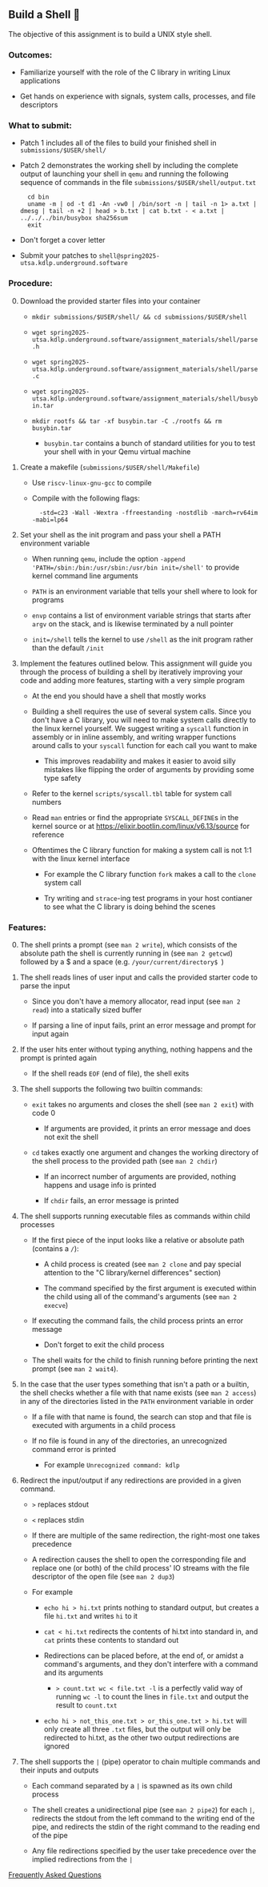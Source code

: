 ## Build a Shell 🐚

The objective of this assignment is to build a UNIX style shell.

### Outcomes:

* Familiarize yourself with the role of the C library in writing Linux applications

* Get hands on experience with signals, system calls, processes, and file descriptors

### What to submit:

* Patch 1 includes all of the files to build your finished shell in `submissions/$USER/shell/`

* Patch 2 demonstrates the working shell by including the complete output of launching your shell in `qemu` and running the following sequence of commands in the file `submissions/$USER/shell/output.txt`

        cd bin
        uname -m | od -t d1 -An -vw0 | /bin/sort -n | tail -n 1> a.txt | dmesg | tail -n +2 | head > b.txt | cat b.txt - < a.txt | ../../../bin/busybox sha256sum
        exit

* Don't forget a cover letter

* Submit your patches to `shell@spring2025-utsa.kdlp.underground.software`

### Procedure:

0. Download the provided starter files into your container

    * `mkdir submissions/$USER/shell/ && cd submissions/$USER/shell`

    * `wget spring2025-utsa.kdlp.underground.software/assignment_materials/shell/parse.h`

    * `wget spring2025-utsa.kdlp.underground.software/assignment_materials/shell/parse.c`

    * `wget spring2025-utsa.kdlp.underground.software/assignment_materials/shell/busybin.tar`

    * `mkdir rootfs && tar -xf busybin.tar -C ./rootfs && rm busybin.tar`

        * `busybin.tar` contains a bunch of standard utilities for you to test your shell with in your Qemu virtual machine

0. Create a makefile (`submissions/$USER/shell/Makefile`)

    * Use `riscv-linux-gnu-gcc` to compile

    * Compile with the following flags:

            -std=c23 -Wall -Wextra -ffreestanding -nostdlib -march=rv64im -mabi=lp64

0. Set your shell as the init program and pass your shell a PATH environment variable

    * When running `qemu`, include the option `-append 'PATH=/sbin:/bin:/usr/sbin:/usr/bin init=/shell'` to provide kernel command line arguments

    * `PATH` is an environment variable that tells your shell where to look for programs

    * `envp` contains a list of environment variable strings that starts after `argv` on the stack, and is likewise terminated by a null pointer

    * `init=/shell` tells the kernel to use `/shell` as the init program rather than the default `/init`

0. Implement the features outlined below. This assignment will guide you through the process of building a shell by iteratively improving
your code and adding more features, starting with a very simple program

    * At the end you should have a shell that mostly works

    * Building a shell requires the use of several system calls. Since you don't have a C library, you will need to make system calls
    directly to the linux kernel yourself. We suggest writing a `syscall` function in assembly or in inline assembly, and writing wrapper
    functions around calls to your `syscall` function for each call you want to make

        * This improves readability and makes it easier to avoid silly mistakes like flipping the order of arguments by providing some type safety

    * Refer to the kernel `scripts/syscall.tbl` table for system call numbers

    * Read `man` entries or find the appropriate `SYSCALL_DEFINE`s in the kernel source or at https://elixir.bootlin.com/linux/v6.13/source
    for reference

    * Oftentimes the C library function for making a system call is not 1:1 with the linux kernel interface

        * For example the C library function `fork` makes a call to the `clone` system call

        * Try writing and `strace`-ing test programs in your host contianer to see what the C library is doing behind the scenes

### Features:

0. The shell prints a prompt (see `man 2 write`), which consists of the absolute path the shell is currently
running in (see `man 2 getcwd`) followed by a $ and a space (e.g. `/your/current/directory$ `)

0. The shell reads lines of user input and calls the provided starter code to parse the input

    * Since you don't have a memory allocator, read input (see `man 2 read`) into a statically sized buffer

    * If parsing a line of input fails, print an error message and prompt for input again

0. If the user hits enter without typing anything, nothing happens and the prompt is printed again

    * If the shell reads `EOF` (end of file), the shell exits

0. The shell supports the following two builtin commands:

    * `exit` takes no arguments and closes the shell (see `man 2 exit`) with code 0

        * If arguments are provided, it prints an error message and does not exit the shell

    * `cd` takes exactly one argument and changes the working directory of the shell process to the provided path (see `man 2 chdir`)

        * If an incorrect number of arguments are provided, nothing happens and usage info is printed

        * If `chdir` fails, an error message is printed

0. The shell supports running executable files as commands within child processes

    * If the first piece of the input looks like a relative or absolute path (contains a `/`):

        * A child process is created (see `man 2 clone` and pay special attention to the "C library/kernel differences" section)

        * The command specified by the first argument is executed within the child using all of the command's arguments (see `man 2 execve`)

    * If executing the command fails, the child process prints an error message

        * Don't forget to exit the child process

    * The shell waits for the child to finish running before printing the next prompt
    (see `man 2 wait4`).

0. In the case that the user types something that isn't a path or a builtin,
the shell checks whether a file with that name exists (see `man 2 access`) in any of the directories listed
in the `PATH` environment variable in order

    * If a file with that name is found, the search can stop and that file is executed with
    arguments in a child process

    * If no file is found in any of the directories, an unrecognized command error is printed

        * For example `Unrecognized command: kdlp`

0. Redirect the input/output if any redirections are provided in a given command.

    * `>` replaces stdout

    * `<` replaces stdin

    * If there are multiple of the same redirection, the right-most one takes precedence

    * A redirection causes the shell to open the corresponding file and replace one (or both)
    of the child process' IO streams with the file descriptor of the open file
    (see `man 2 dup3`)

    * For example

        * `echo hi > hi.txt` prints nothing to standard output, but creates a file
        `hi.txt` and writes `hi` to it

        * `cat < hi.txt` redirects the contents of hi.txt into standard in, and `cat` prints these
        contents to standard out

        * Redirections can be placed before, at the end of, or amidst a command's arguments, and they don't interfere with a
        command and its arguments

            * `> count.txt wc < file.txt -l` is a perfectly valid way of running `wc -l` to count the lines in
            `file.txt` and output the result to `count.txt`

        * `echo hi > not_this_one.txt > or_this_one.txt > hi.txt` will only create all three `.txt` files, but the output will only be redirected to hi.txt,
        as the other two output redirections are ignored

0. The shell supports the `|` (pipe) operator to chain multiple commands and their
inputs and outputs

    * Each command separated by a `|` is spawned as its own child process

    * The shell creates a unidirectional pipe (see `man 2 pipe2`) for each `|`, redirects
    the stdout from the left command to the writing end of the pipe, and redirects the stdin
    of the right command to the reading end of the pipe

    * Any file redirections specified by the user take precedence over the implied
    redirections from the `|`

[Frequently Asked Questions](/faq.md)
